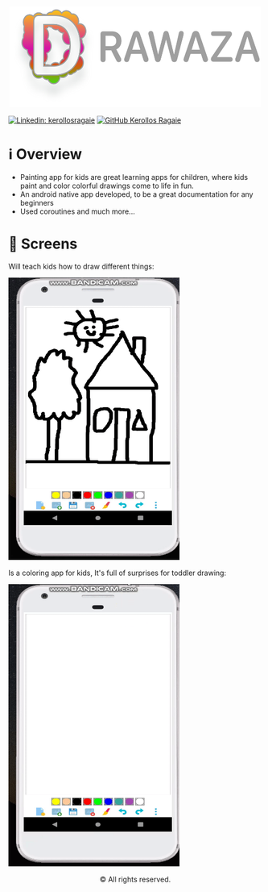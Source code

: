 <p align="center">
    <img src="app/src/main/res/drawable/full_logo.png" width="500" height="200">
</p>

[![Linkedin: kerollosragaie](https://img.shields.io/badge/-kerollosragaie-blue?style=flat-square&logo=Linkedin&logoColor=white&link=https://www.linkedin.com/in/kerollos-ragaie-youssef-b9529aa6/)](https://www.linkedin.com/in/kerollos-ragaie/)
[![GitHub Kerollos Ragaie](https://img.shields.io/github/followers/kerolosragaie?label=follow&style=social)](https://github.com/kerolosragaie)

# ℹ️ Overview
- Painting app for kids are great learning apps for children, where kids paint and color colorful drawings come to life in fun.
- An android native app developed, to be a great documentation for any beginners
- Used coroutines and much more...

# :iphone: Screens
Will teach kids how to draw different things:

<img src="images/gif_1.gif" width="340" height="560"/>

Is a coloring app for kids, It's full of surprises for toddler drawing:

<img src="images/gif_2.gif" width="340" height="560"/>


<p align="center">
© All rights reserved.
</p>